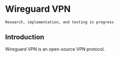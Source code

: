 # Wireguard VPN

```{note}
Research, implementation, and testing in progress
```

## Introduction

Wireguard VPN is an open-source VPN protocol.
